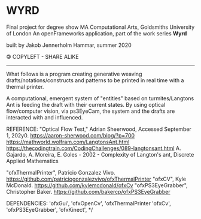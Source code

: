 # WYRD

Final project for degree show MA Computational Arts, Goldsmiths University of London
An openFrameworks application, part of the work series **Wyrd**

built by Jakob Jennerholm Hammar, summer 2020

🄯 COPYLEFT - SHARE ALIKE

--------- 

What follows is a program creating generative weaving drafts/notations/constructs
and patterns to be printed in real time with a thermal printer.

A computational, emergent system of "entities" based on turmites/Langtons Ant
is feeding the draft with their current states. By using optical flow/computer
vision, via ps3EyeCam, the system and the drafts are interacted with and
influenced.

REFERENCE: 
"Optical Flow Test," Adrian Sheerwood, Accessed September 1, 202y0. https://aaron-sherwood.com/blog/?p=700
https://mathworld.wolfram.com/LangtonsAnt.html
https://thecodingtrain.com/CodingChallenges/089-langtonsant.html
A. Gajardo, A. Moreira, E. Goles - 2002 - Complexity of Langton's ant, Discrete Applied Mathematics
 
"ofxThermalPrinter", Patricio Gonzalez Vivo. https://github.com/patriciogonzalezvivo/ofxThermalPrinter "ofxCV", Kyle McDonald. https://github.com/kylemcdonald/ofxCv
"ofxPS3EyeGrabber", Christopher Baker. https://github.com/bakercp/ofxPS3EyeGrabber

DEPENDENCIES:
'ofxGui',
'ofxOpenCv',
'ofxThermalPrinter
'ofxCv',
'ofxPS3EyeGrabber',
'ofxKinect',
 */
